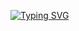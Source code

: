 
 [![Typing SVG](https://readme-typing-svg.demolab.com?font=Fira+Code&pause=1000&width=435&lines=Artifical+Intelligence;Web+Development+;Cross+Platform+Application+Development;Machine+Learning)](https://git.io/typing-svg)

<!--
**Dcastor21/Dcastor21** is a ✨ _special_ ✨ repository because its `README.md` (this file) appears on your GitHub profile.

Here are some ideas to get you started:

- 🔭 I’m currently working on ...
- 🌱 I’m currently learning ...
- 👯 I’m looking to collaborate on ...
- 🤔 I’m looking for help with ...
- 💬 Ask me about ...
- 📫 How to reach me: ...
- 😄 Pronouns: ...
- ⚡ Fun fact: ...
-->
